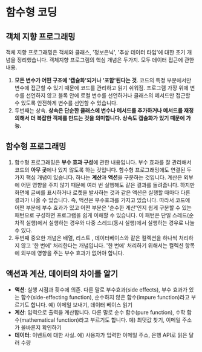 # 함수형 코딩

## 객체 지향 프로그래밍

객체 지향 프로그래밍은 객체와 클래스, '정보은닉', '추상 데이터 타입'에 대한 초기 개념을 정리했습니다.
객체지향 프로그램의 핵심 개념은 두가지. 모두 데이터 접근에 관한 내용.

1. **모든 변수가 어떤 구조에 '캡슐화'되거나 '포함'된다는 것**. 코드의 특정 부분에서만 변수에 접근할 수 있기 때문에 코드를 관리하고 읽기 쉬워짐. 프로그램 가장 위에 변수를 선언하지 않고 블록 안에 로컬
   변수를 선언하거나 클래스의 메서드만 접근할 수 있도록 안전하게 변수를 선언할 수 있습니다.
2. 두번째는 상속. **상속은 단순한 클래스에 변수나 메서드를 추가하거나 메서드를 재정의해서 더 복잡한 객체를 만드는 것을 의미합니다. 상속도 캡슐화가 있기 때문에 가능.**

## 함수형 프로그래밍

1. 함수형 프로그래밍은 **부수 효과 구성**에 관한 내용입니다. 부수 효과를 잘 관리해서 코드의 **아무 곳**에나 있지 않도록 하는 것입니다. 함수형 프로그래밍에도 연결된 두 가지 핵심 개념이 있습니다.
   하나는 **계산**과 **액션**을 구분하는 것입니다. 계산은 외부에 어떤 영향을 주지 않기 때문에 여러 번 실행해도 같은 결과를 돌려줍니다. 하지만 화면에 글씨를 표시하거나 로켓을 발사하는 것과 같은 액션은
   실행할 때마다 다른 결과가 나올 수 있습니다. 즉, 액션은 부수효과를 가지고 있습니다. 따라서 코드에 어떤 부분에 부수 효과가 있고 어떤 부분은 '순수한 계산'인지 쉽게 구분할 수 있는 패턴으로 구성하면
   프로그램을 쉽게 이해할 수 있습니다. 이 패턴은 단일 스레드(순차적 실행)에서 실행하는 경우와 다중 스레드(동시 실행)에서 실행하는 경우로 나눌 수 있다.
2. 두번째 중요한 개념은 배열, 리스트 , 데이터베이스와 같은 컬렉션을 하나씩 처리하지 않고 '한 번에' 처리한다는 개념입니다. '한 번에' 처리하기 위해서는 컬렉션 항목에 외부에 영향을 주는 부수 효과가 없어야
   합니다.

## 액션과 계산, 데이터의 차이를 알기

- **액션**: 실행 시점과 횟수에 의존. 다른 말로 부수효과(side effects), 부수 효과가 있는 함수(side-effecting function), 순수하지 않은 함수(impure function)라고
  부르기도 합니다. 예) 이메일 보내기, 데이터 베이스 읽기
- **계산**: 입력으로 출력을 계산합니다. 다른 말로 순수 함수(pure function), 수학 함수(mathematical function)라고 부르기도 합니다. 예) 최댓값 찾기, 이메일 주소가 올바른지
  확인하기
- **데이터**: 이벤트에 대한 사실. 예) 사용자가 입력한 이메일 주소, 은행 API로 읽은 달러 수량